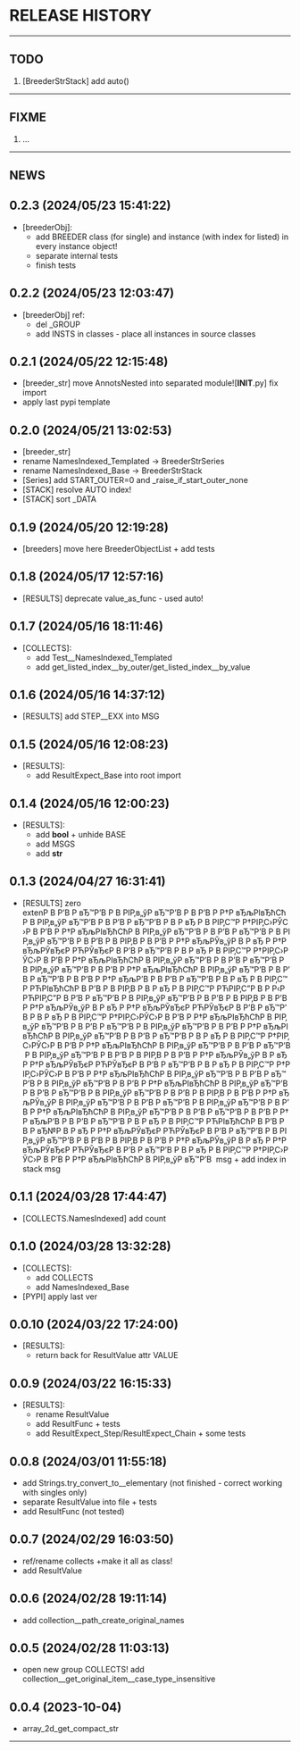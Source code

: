 # RELEASE HISTORY

********************************************************************************
## TODO
1. [BreederStrStack] add auto()  

********************************************************************************
## FIXME
1. ...  

********************************************************************************
## NEWS

0.2.3 (2024/05/23 15:41:22)
------------------------------
- [breederObj]:  
	- add BREEDER class (for single) and instance (with index for listed) in every instance object!  
	- separate internal tests  
	- finish tests  

0.2.2 (2024/05/23 12:03:47)
------------------------------
- [breederObj] ref:  
	- del _GROUP  
	- add INSTS in classes - place all instances in source classes  

0.2.1 (2024/05/22 12:15:48)
------------------------------
- [breeder_str] move AnnotsNested into separated module![__INIT__.py] fix import  
- apply last pypi template  

0.2.0 (2024/05/21 13:02:53)
------------------------------
- [breeder_str]  
- rename NamesIndexed_Templated -> BreederStrSeries  
- rename NamesIndexed_Base -> BreederStrStack  
- [Series] add START_OUTER=0 and _raise_if_start_outer_none  
- [STACK] resolve AUTO index!  
- [STACK] sort _DATA  

0.1.9 (2024/05/20 12:19:28)
------------------------------
- [breeders] move here BreederObjectList + add tests  

0.1.8 (2024/05/17 12:57:16)
------------------------------
- [RESULTS] deprecate value_as_func - used auto!  

0.1.7 (2024/05/16 18:11:46)
------------------------------
- [COLLECTS]:  
	- add Test__NamesIndexed_Templated  
	- add get_listed_index__by_outer/get_listed_index__by_value  

0.1.6 (2024/05/16 14:37:12)
------------------------------
- [RESULTS] add STEP__EXX into MSG  

0.1.5 (2024/05/16 12:08:23)
------------------------------
- [RESULTS]:  
	- add ResultExpect_Base into root import  

0.1.4 (2024/05/16 12:00:23)
------------------------------
- [RESULTS]:  
	- add __bool__ + unhide BASE  
	- add MSGS  
	- add __str__  

0.1.3 (2024/04/27 16:31:41)
------------------------------
- [RESULTS] zero extenР В Р’В Р вЂ™Р’В Р В РІР‚в„ўР вЂ™Р’В Р В Р’В Р Р†Р вЂљРІвЂћСћР В РІР‚в„ўР вЂ™Р’В Р В Р’В Р вЂ™Р’В Р В Р вЂ Р В РІР‚С™Р Р†РІР‚С›РЎС›Р В Р’В Р Р†Р вЂљРІвЂћСћР В РІР‚в„ўР вЂ™Р’В Р В Р’В Р вЂ™Р’В Р В РІР‚в„ўР вЂ™Р’В Р В Р’В Р В РІР‚В Р В Р’В Р Р†Р вЂљРЎв„ўР В Р вЂ Р Р†Р вЂљРЎвЂєР РЋРЎвЂєР В Р’В Р вЂ™Р’В Р В Р вЂ Р В РІР‚С™Р Р†РІР‚С›РЎС›Р В Р’В Р Р†Р вЂљРІвЂћСћР В РІР‚в„ўР вЂ™Р’В Р В Р’В Р вЂ™Р’В Р В РІР‚в„ўР вЂ™Р’В Р В Р’В Р Р†Р вЂљРІвЂћСћР В РІР‚в„ўР вЂ™Р’В Р В Р’В Р вЂ™Р’В Р В Р’В Р Р†Р вЂљР’В Р В Р’В Р вЂ™Р’В Р В Р вЂ Р В РІР‚С™Р РЋРІвЂћСћР В Р’В Р В РІР‚В Р В Р вЂ Р В РІР‚С™Р РЋРІР‚С”Р В Р Р‹Р РЋРІР‚С”Р В Р’В Р вЂ™Р’В Р В РІР‚в„ўР вЂ™Р’В Р В Р’В Р В РІР‚В Р В Р’В Р Р†Р вЂљРЎв„ўР В Р вЂ Р Р†Р вЂљРЎвЂєР РЋРЎвЂєР В Р’В Р вЂ™Р’В Р В Р вЂ Р В РІР‚С™Р Р†РІР‚С›РЎС›Р В Р’В Р Р†Р вЂљРІвЂћСћР В РІР‚в„ўР вЂ™Р’В Р В Р’В Р вЂ™Р’В Р В РІР‚в„ўР вЂ™Р’В Р В Р’В Р Р†Р вЂљРІвЂћСћР В РІР‚в„ўР вЂ™Р’В Р В Р’В Р вЂ™Р’В Р В Р вЂ Р В РІР‚С™Р Р†РІР‚С›РЎС›Р В Р’В Р Р†Р вЂљРІвЂћСћР В РІР‚в„ўР вЂ™Р’В Р В Р’В Р вЂ™Р’В Р В РІР‚в„ўР вЂ™Р’В Р В Р’В Р В РІР‚В Р В Р’В Р Р†Р вЂљРЎв„ўР В Р вЂ Р Р†Р вЂљРЎвЂєР РЋРЎвЂєР В Р’В Р вЂ™Р’В Р В Р вЂ Р В РІР‚С™Р Р†РІР‚С›РЎС›Р В Р’В Р Р†Р вЂљРІвЂћСћР В РІР‚в„ўР вЂ™Р’В Р В Р’В Р вЂ™Р’В Р В РІР‚в„ўР вЂ™Р’В Р В Р’В Р Р†Р вЂљРІвЂћСћР В РІР‚в„ўР вЂ™Р’В Р В Р’В Р вЂ™Р’В Р В РІР‚в„ўР вЂ™Р’В Р В Р’В Р В РІР‚В Р В Р’В Р Р†Р вЂљРЎв„ўР В РІР‚в„ўР вЂ™Р’В Р В Р’В Р вЂ™Р’В Р В РІР‚в„ўР вЂ™Р’В Р В Р’В Р Р†Р вЂљРІвЂћСћР В РІР‚в„ўР вЂ™Р’В Р В Р’В Р вЂ™Р’В Р В Р’В Р Р†Р вЂљР’В Р В Р’В Р вЂ™Р’В Р В Р вЂ Р В РІР‚С™Р РЋРІвЂћСћР В Р’В Р В Р вЂ№Р В Р вЂ Р Р†Р вЂљРЎвЂєР РЋРЎвЂєР В Р’В Р вЂ™Р’В Р В РІР‚в„ўР вЂ™Р’В Р В Р’В Р В РІР‚В Р В Р’В Р Р†Р вЂљРЎв„ўР В Р вЂ Р Р†Р вЂљРЎвЂєР РЋРЎвЂєР В Р’В Р вЂ™Р’В Р В Р вЂ Р В РІР‚С™Р Р†РІР‚С›РЎС›Р В Р’В Р Р†Р вЂљРІвЂћСћР В РІР‚в„ўР вЂ™Р’В  msg + add index in stack msg  

0.1.1 (2024/03/28 17:44:47)
------------------------------
- [COLLECTS.NamesIndexed] add count  

0.1.0 (2024/03/28 13:32:28)
------------------------------
- [COLLECTS]:  
	- add COLLECTS  
	- add NamesIndexed_Base  
- [PYPI] apply last ver  

0.0.10 (2024/03/22 17:24:00)
------------------------------
- [RESULTS]:  
	- return back for ResultValue attr VALUE  

0.0.9 (2024/03/22 16:15:33)
------------------------------
- [RESULTS]:  
	- rename ResultValue  
	- add ResultFunc + tests  
	- add ResultExpect_Step/ResultExpect_Chain + some tests  

0.0.8 (2024/03/01 11:55:18)
------------------------------
- add Strings.try_convert_to__elementary (not finished - correct working with singles only)  
- separate ResultValue into file + tests  
- add ResultFunc (not tested)  

0.0.7 (2024/02/29 16:03:50)
------------------------------
- ref/rename collects +make it all as class!  
- add ResultValue  

0.0.6 (2024/02/28 19:11:14)
------------------------------
- add collection__path_create_original_names  

0.0.5 (2024/02/28 11:03:13)
------------------------------
- open new group COLLECTS! add collection__get_original_item__case_type_insensitive  

0.0.4 (2023-10-04)
-------------------
- array_2d_get_compact_str

********************************************************************************
